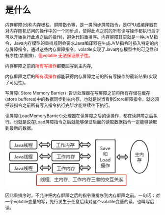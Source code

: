 # 是什么

内存屏障(也称内存栅栏，屏障指令等，是一类同步屏障指令，是CPU或编译器在对内存随机访问的操作中的一个同步点，使得此点之前的所有读写操作都执行后才可以开始执行此点之后的操作)，避免代码重排序。内存屏障其实就是一种JVM指令，Java内存模型的重排规则会要求Java编译器在生成JVM指令时插入特定的内存屏障指令，通过这些内存屏障指令，volatile实现了Java内存模型中的可见性和有序性(禁重排)，<font color = 'red'>但volatile 无法保证原子性。</font>

内存屏障之前的<font color = 'red'>所有写操作</font>都要回写到主内存,

内存屏障之后的<font color = 'red'>所有读操作</font>都能获得内存屏障之前的所有写操作的最新结果(实现了可见性)。

写屏障( Store Memory Barrier) :告诉处理器在写屏障之前将所有存储在缓存(store bufferes)中的数据同步到主内存。也就是说当看到Store屏障指令，就必须把该指令之前所有写入指令执行完毕才能继续往下执行。

读屏障(LoadMemoryBarrier):处理器在读屏障之后的读操作，都在读屏障之后执行。也就是说在Load屏障指令之后就能够保证后面的读取数据指令一定能够读取到最新的数据。

![](images/1.线程、主内存、工作内存三者的交互关系.png)

因此重排序时，不允许把内存屏障之后的指令重排序到内存屏障之前。一句话：对一个volatile变量的写，先行发生于任意后续对这个volatile变量的读，也叫写后读。







